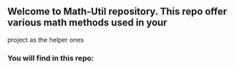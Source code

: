 ## Welcome to Math-Util repository. This repo offer various math methods used in your
project as the helper ones

### You will find in this repo:
